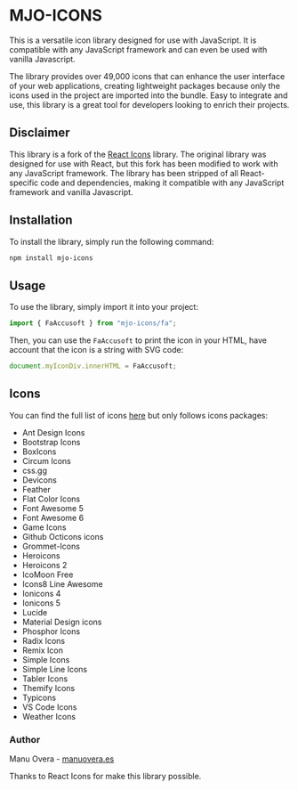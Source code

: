 # MJO-ICONS

This is a versatile icon library designed for use with JavaScript. It is compatible with any JavaScript framework and can even be used with vanilla Javascript.

The library provides over 49,000 icons that can enhance the user interface of your web applications, creating lightweight packages because only the icons used in the project are imported into the bundle. Easy to integrate and use, this library is a great tool for developers looking to enrich their projects.

## Disclaimer

This library is a fork of the [React Icons](https://react-icons.github.io/) library. The original library was designed for use with React, but this fork has been modified to work with any JavaScript framework. The library has been stripped of all React-specific code and dependencies, making it compatible with any JavaScript framework and vanilla Javascript.

## Installation

To install the library, simply run the following command:

```bash
npm install mjo-icons
```

## Usage

To use the library, simply import it into your project:

```javascript
import { FaAccusoft } from "mjo-icons/fa";
```

Then, you can use the `FaAccusoft` to print the icon in your HTML, have account that the icon is a string with SVG code:

```javascript
document.myIconDiv.innerHTML = FaAccusoft;
```

## Icons

You can find the full list of icons [here](https://react-icons.github.io/) but only follows icons packages:

-   Ant Design Icons
-   Bootstrap Icons
-   BoxIcons
-   Circum Icons
-   css.gg
-   Devicons
-   Feather
-   Flat Color Icons
-   Font Awesome 5
-   Font Awesome 6
-   Game Icons
-   Github Octicons icons
-   Grommet-Icons
-   Heroicons
-   Heroicons 2
-   IcoMoon Free
-   Icons8 Line Awesome
-   Ionicons 4
-   Ionicons 5
-   Lucide
-   Material Design icons
-   Phosphor Icons
-   Radix Icons
-   Remix Icon
-   Simple Icons
-   Simple Line Icons
-   Tabler Icons
-   Themify Icons
-   Typicons
-   VS Code Icons
-   Weather Icons

### Author

Manu Overa - [manuovera.es](https://manuovera.es/)

Thanks to React Icons for make this library possible.
